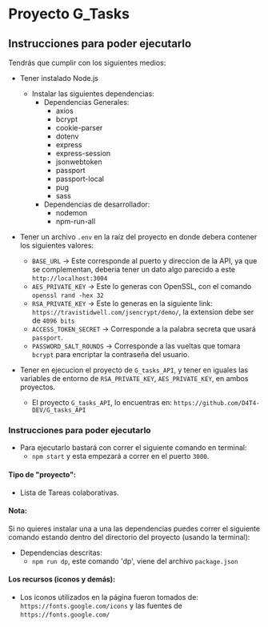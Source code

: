 # Proyecto G_Tasks

## Instrucciones para poder ejecutarlo

Tendrás que cumplir con los siguientes medios:

- Tener instalado Node.js
    - Instalar las siguientes dependencias:
        - Dependencias Generales:
            - axios
            - bcrypt
            - cookie-parser
            - dotenv
            - express
            - express-session
            - jsonwebtoken
            - passport
            - passport-local
            - pug
            - sass
        - Dependencias de desarrollador:
            - nodemon
            - npm-run-all

- Tener un archivo `.env` en la raíz del proyecto en donde debera contener los siguientes valores:
    - `BASE_URL` → Este corresponde al puerto y direccion de la API, ya que se complementan, deberia tener un dato algo parecido a este `http://localhost:3004`
    - `AES_PRIVATE_KEY` → Este lo generas con OpenSSL, con el comando `openssl rand -hex 32`
    - `RSA_PRIVATE_KEY` → Este lo generas en la siguiente link: `https://travistidwell.com/jsencrypt/demo/`, la extension debe ser de `4096 bits`
    - `ACCESS_TOKEN_SECRET` → Corresponde a la palabra secreta que usará `passport`.
    - `PASSWORD_SALT_ROUNDS` → Corresponde a las vueltas que tomara `bcrypt` para encriptar la contraseña del usuario.


- Tener en ejecucion el proyecto de `G_tasks_API`, y tener en iguales las variables de entorno de `RSA_PRIVATE_KEY`, `AES_PRIVATE_KEY`, en ambos proyectos.
    - El proyecto `G_tasks_API`, lo encuentras en: `https://github.com/D4T4-DEV/G_tasks_API`

### Instrucciones para poder ejecutarlo

- Para ejecutarlo bastará con correr el siguiente comando en terminal:
    - `npm start` y esta empezará a correr en el puerto `3000`.


#### Tipo de "proyecto": 
- Lista de Tareas colaborativas.

#### Nota: 
Si no quieres instalar una a una las dependencias puedes correr el siguiente comando estando dentro del directorio del proyecto (usando la terminal):

- Dependencias descritas:
    - `npm run dp`, este comando 'dp', viene del archivo `package.json`

#### Los recursos (iconos y demás):
- Los iconos utilizados en la página fueron tomados de: `https://fonts.google.com/icons` y las fuentes de `https://fonts.google.com/`